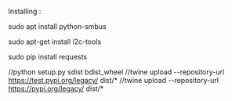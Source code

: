 Installing : 

sudo apt install python-smbus

sudo apt-get install i2c-tools

sudo pip install requests


//python setup.py sdist bdist_wheel
//twine upload --repository-url https://test.pypi.org/legacy/ dist/*
//twine upload --repository-url https://pypi.org/legacy/ dist/*

